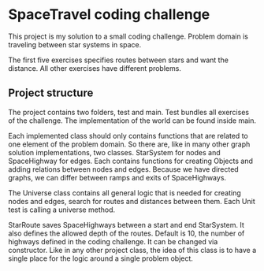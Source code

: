 # SpaceTravel coding challenge
This project is my solution to a small coding challenge. 
Problem domain is traveling between star systems in space.

The first five exercises specifies routes between stars and want the distance.
All other exercises have different problems.

## Project structure
The project contains two folders, test and main.
Test bundles all exercises of the challenge. 
The implementation of the world can be found inside main.  

Each implemented class should only contains functions that are related to one element of the problem domain.
So there are, like in many other graph solution implementations, two classes. StarSystem for nodes 
and SpaceHighway for edges. Each contains functions for creating Objects and
adding relations between nodes and edges. 
Because we have directed graphs, we can differ between ramps and exits of SpaceHighways.

The Universe class contains all general logic that is needed for creating nodes and edges, 
search for routes and distances between them.
Each Unit test is calling a universe method.

StarRoute saves SpaceHighways between a start and end StarSystem. 
It also defines the allowed depth of the routes. Default is 10, 
the number of highways defined in the coding challenge. It can be changed via constructor.
Like in any other project class, the idea of this class is to have a single place for the logic around 
a single problem object.